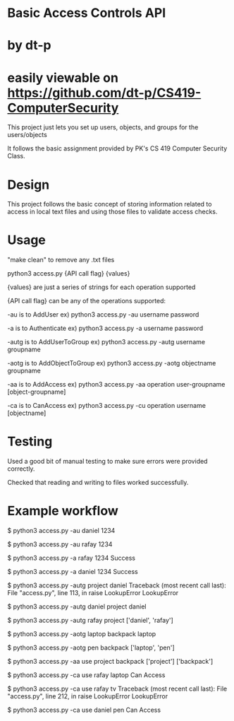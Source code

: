 # Basic Access Controls API
# by dt-p
# easily viewable on https://github.com/dt-p/CS419-ComputerSecurity

This project just lets you set up users, objects, and groups for the users/objects

It follows the basic assignment provided by PK's CS 419 Computer Security Class.

# Design

This project follows the basic concept of storing information related to access in local text files and using those files to validate access checks.

# Usage

"make clean" to remove any .txt files



python3 access.py {API call flag} {values}

{values} are just a series of strings for each operation supported

{API call flag} can be any of the operations supported:


-au is to AddUser ex) python3 access.py -au username password

-a is to Authenticate ex) python3 access.py -a username password

-autg is to AddUserToGroup ex) python3 access.py -autg username groupname

-aotg is to AddObjectToGroup ex) python3 access.py -aotg objectname groupname

-aa is to AddAccess ex) python3 access.py -aa operation user-groupname [object-groupname]
  
-ca is to CanAccess ex) python3 access.py -cu operation  username [objectname]

# Testing 

Used a good bit of manual testing to make sure errors were provided correctly.

Checked that reading and writing to files worked successfully.

# Example workflow 

$ python3 access.py -au daniel 1234

$ python3 access.py -au rafay 1234

$ python3 access.py -a rafay 1234
Success

$ python3 access.py -a daniel 1234
Success

$ python3 access.py -autg project daniel
Traceback (most recent call last):
  File "access.py", line 113, in <module>
    raise LookupError
LookupError
  
$ python3 access.py -autg daniel project
daniel

$ python3 access.py -autg rafay project
['daniel', 'rafay']

$ python3 access.py -aotg laptop backpack
laptop

$ python3 access.py -aotg pen backpack
['laptop', 'pen']

$ python3 access.py -aa use project backpack
['project']
['backpack']

$ python3 access.py -ca use rafay laptop
Can Access

$ python3 access.py -ca use rafay tv
Traceback (most recent call last):
  File "access.py", line 212, in <module>
    raise LookupError
LookupError

$ python3 access.py -ca use daniel pen
Can Access
